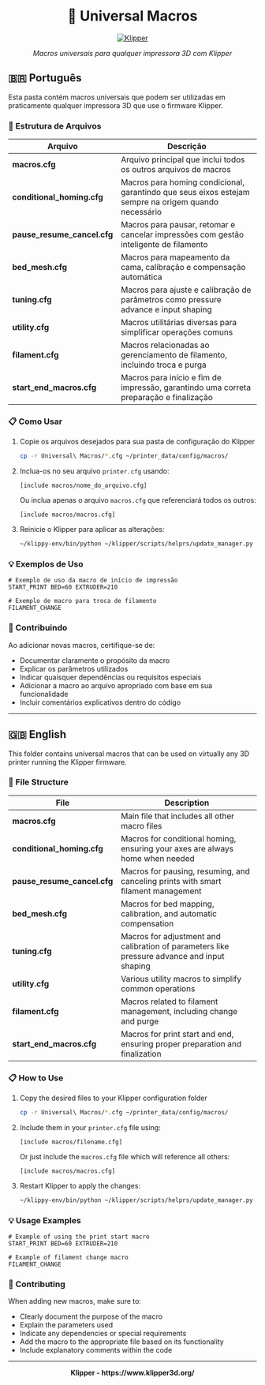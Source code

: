<div align="center">

# 🔧 Universal Macros

[![Klipper](https://img.shields.io/badge/klipper-compatible-blue?style=flat-square&logo=github&logoColor=white)](https://www.klipper3d.org/)

_Macros universais para qualquer impressora 3D com Klipper_

</div>

## 🇧🇷 Português

Esta pasta contém macros universais que podem ser utilizadas em praticamente qualquer impressora 3D que use o firmware Klipper.

### 📁 Estrutura de Arquivos

| Arquivo | Descrição |
|---------|-----------|
| **macros.cfg** | Arquivo principal que inclui todos os outros arquivos de macros |
| **conditional_homing.cfg** | Macros para homing condicional, garantindo que seus eixos estejam sempre na origem quando necessário |
| **pause_resume_cancel.cfg** | Macros para pausar, retomar e cancelar impressões com gestão inteligente de filamento |
| **bed_mesh.cfg** | Macros para mapeamento da cama, calibração e compensação automática |
| **tuning.cfg** | Macros para ajuste e calibração de parâmetros como pressure advance e input shaping |
| **utility.cfg** | Macros utilitárias diversas para simplificar operações comuns |
| **filament.cfg** | Macros relacionadas ao gerenciamento de filamento, incluindo troca e purga |
| **start_end_macros.cfg** | Macros para início e fim de impressão, garantindo uma correta preparação e finalização |

### 📋 Como Usar

1. Copie os arquivos desejados para sua pasta de configuração do Klipper
   ```bash
   cp -r Universal\ Macros/*.cfg ~/printer_data/config/macros/
   ```
2. Inclua-os no seu arquivo `printer.cfg` usando:
   ```
   [include macros/nome_do_arquivo.cfg]
   ```
   Ou inclua apenas o arquivo `macros.cfg` que referenciará todos os outros:
   ```
   [include macros/macros.cfg]
   ```
3. Reinicie o Klipper para aplicar as alterações:
   ```bash
   ~/klippy-env/bin/python ~/klipper/scripts/helprs/update_manager.py restart
   ```

### 💡 Exemplos de Uso

```gcode
# Exemplo de uso da macro de início de impressão
START_PRINT BED=60 EXTRUDER=210

# Exemplo de macro para troca de filamento
FILAMENT_CHANGE
```

### 🤝 Contribuindo

Ao adicionar novas macros, certifique-se de:
- Documentar claramente o propósito da macro
- Explicar os parâmetros utilizados
- Indicar quaisquer dependências ou requisitos especiais
- Adicionar a macro ao arquivo apropriado com base em sua funcionalidade
- Incluir comentários explicativos dentro do código

---

## 🇬🇧 English

This folder contains universal macros that can be used on virtually any 3D printer running the Klipper firmware.

### 📁 File Structure

| File | Description |
|------|-------------|
| **macros.cfg** | Main file that includes all other macro files |
| **conditional_homing.cfg** | Macros for conditional homing, ensuring your axes are always home when needed |
| **pause_resume_cancel.cfg** | Macros for pausing, resuming, and canceling prints with smart filament management |
| **bed_mesh.cfg** | Macros for bed mapping, calibration, and automatic compensation |
| **tuning.cfg** | Macros for adjustment and calibration of parameters like pressure advance and input shaping |
| **utility.cfg** | Various utility macros to simplify common operations |
| **filament.cfg** | Macros related to filament management, including change and purge |
| **start_end_macros.cfg** | Macros for print start and end, ensuring proper preparation and finalization |

### 📋 How to Use

1. Copy the desired files to your Klipper configuration folder
   ```bash
   cp -r Universal\ Macros/*.cfg ~/printer_data/config/macros/
   ```
2. Include them in your `printer.cfg` file using:
   ```
   [include macros/filename.cfg]
   ```
   Or just include the `macros.cfg` file which will reference all others:
   ```
   [include macros/macros.cfg]
   ```
3. Restart Klipper to apply the changes:
   ```bash
   ~/klippy-env/bin/python ~/klipper/scripts/helprs/update_manager.py restart
   ```

### 💡 Usage Examples

```gcode
# Example of using the print start macro
START_PRINT BED=60 EXTRUDER=210

# Example of filament change macro
FILAMENT_CHANGE
```

### 🤝 Contributing

When adding new macros, make sure to:
- Clearly document the purpose of the macro
- Explain the parameters used
- Indicate any dependencies or special requirements
- Add the macro to the appropriate file based on its functionality
- Include explanatory comments within the code

---

<div align="center">
<b>Klipper - https://www.klipper3d.org/</b>
</div>
